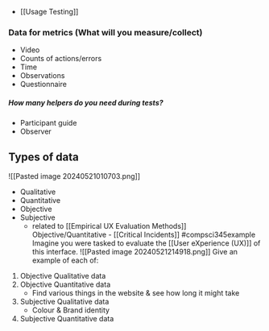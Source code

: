 - [[Usage Testing]]
### Data for metrics (What will you measure/collect)
- Video
- Counts of actions/errors
- Time
- Observations
- Questionnaire
##### How many helpers do you need during tests?
- Participant guide
- Observer
## Types of data
![[Pasted image 20240521010703.png]]
- Qualitative
- Quantitative
- Objective
- Subjective
	- related to [[Empirical UX Evaluation Methods]]
Objective/Quantitative - [[Critical Incidents]]
#compsci345example 
Imagine you were tasked to evaluate the [[User eXperience (UX)]] of this interface. 
![[Pasted image 20240521214918.png]]
Give an example of each of:
1. Objective Qualitative data
2. Objective Quantitative data
	- Find various things in the website & see how long it might take
3. Subjective Qualitative data
	- Colour & Brand identity
4. Subjective Quantitative data
